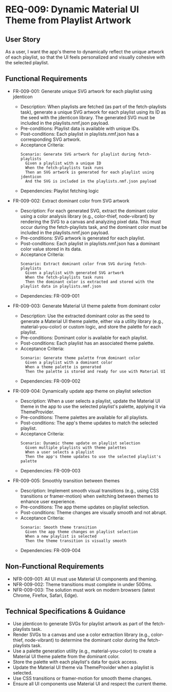 # REQ-009: Dynamic Material UI Theme from Playlist Artwork

## User Story

As a user, I want the app's theme to dynamically reflect the unique artwork of each playlist, so that the UI feels personalized and visually cohesive with the selected playlist.

## Functional Requirements

- FR-009-001: Generate unique SVG artwork for each playlist using jdenticon
  - Description: When playlists are fetched (as part of the fetch-playlists task), generate a unique SVG artwork for each playlist using its ID as the seed with the jdenticon library. The generated SVG must be included in the playlists.nmf.json payload.
  - Pre-conditions: Playlist data is available with unique IDs.
  - Post-conditions: Each playlist in playlists.nmf.json has a corresponding SVG artwork.
  - Acceptance Criteria:
    ```Gherkin
    Scenario: Generate SVG artwork for playlist during fetch-playlists
      Given a playlist with a unique ID
      When the fetch-playlists task runs
      Then an SVG artwork is generated for each playlist using jdenticon
      And the SVG is included in the playlists.nmf.json payload
    ```
  - Dependencies: Playlist fetching logic

- FR-009-002: Extract dominant color from SVG artwork
  - Description: For each generated SVG, extract the dominant color using a color analysis library (e.g., color-thief, node-vibrant) by rendering the SVG to a canvas and analyzing pixel data. This must occur during the fetch-playlists task, and the dominant color must be included in the playlists.nmf.json payload.
  - Pre-conditions: SVG artwork is generated for each playlist.
  - Post-conditions: Each playlist in playlists.nmf.json has a dominant color value stored in its data.
  - Acceptance Criteria:
    ```Gherkin
    Scenario: Extract dominant color from SVG during fetch-playlists
      Given a playlist with generated SVG artwork
      When the fetch-playlists task runs
      Then the dominant color is extracted and stored with the playlist data in playlists.nmf.json
    ```
  - Dependencies: FR-009-001

- FR-009-003: Generate Material UI theme palette from dominant color
  - Description: Use the extracted dominant color as the seed to generate a Material UI theme palette, either via a utility library (e.g., material-you-color) or custom logic, and store the palette for each playlist.
  - Pre-conditions: Dominant color is available for each playlist.
  - Post-conditions: Each playlist has an associated theme palette.
  - Acceptance Criteria:
    ```Gherkin
    Scenario: Generate theme palette from dominant color
      Given a playlist with a dominant color
      When a theme palette is generated
      Then the palette is stored and ready for use with Material UI
    ```
  - Dependencies: FR-009-002

- FR-009-004: Dynamically update app theme on playlist selection
  - Description: When a user selects a playlist, update the Material UI theme in the app to use the selected playlist's palette, applying it via ThemeProvider.
  - Pre-conditions: Theme palettes are available for all playlists.
  - Post-conditions: The app's theme updates to match the selected playlist.
  - Acceptance Criteria:
    ```Gherkin
    Scenario: Dynamic theme update on playlist selection
      Given multiple playlists with theme palettes
      When a user selects a playlist
      Then the app's theme updates to use the selected playlist's palette
    ```
  - Dependencies: FR-009-003

- FR-009-005: Smoothly transition between themes
  - Description: Implement smooth visual transitions (e.g., using CSS transitions or framer-motion) when switching between themes to enhance user experience.
  - Pre-conditions: The app theme updates on playlist selection.
  - Post-conditions: Theme changes are visually smooth and not abrupt.
  - Acceptance Criteria:
    ```Gherkin
    Scenario: Smooth theme transition
      Given the app theme changes on playlist selection
      When a new playlist is selected
      Then the theme transition is visually smooth
    ```
  - Dependencies: FR-009-004

## Non-Functional Requirements

- NFR-009-001: All UI must use Material UI components and theming.
- NFR-009-002: Theme transitions must complete in under 500ms.
- NFR-009-003: The solution must work on modern browsers (latest Chrome, Firefox, Safari, Edge).

## Technical Specifications & Guidance

- Use jdenticon to generate SVGs for playlist artwork as part of the fetch-playlists task.
- Render SVGs to a canvas and use a color extraction library (e.g., color-thief, node-vibrant) to determine the dominant color during the fetch-playlists task.
- Use a palette generation utility (e.g., material-you-color) to create a Material UI theme palette from the dominant color.
- Store the palette with each playlist's data for quick access.
- Update the Material UI theme via ThemeProvider when a playlist is selected.
- Use CSS transitions or framer-motion for smooth theme changes.
- Ensure all UI components use Material UI and respect the current theme. 